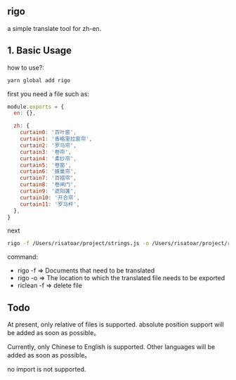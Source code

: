 ## rigo

a simple translate tool for zh-en.

## 1. Basic Usage

how to use?:

```bash
yarn global add rigo
```

first you need a file such as:

```javascript
module.exports = {
  en: {},

  zh: {
    curtain0: '百叶窗',
    curtain1: '香格里拉窗帘',
    curtain2: '罗马帘',
    curtain3: '卷帘',
    curtain4: '柔纱帘',
    curtain5: '卷窗',
    curtain6: '蜂巢帘',
    curtain7: '百褶帘',
    curtain8: '卷闸门',
    curtain9: '遮阳蓬',
    curtain10: '开合帘',
    curtain11: '罗马杆',
  },
}
```

next

```bash
rigo -f /Users/risatoar/project/strings.js -o /Users/risatoar/project/result
```

command:

- rigo -f => Documents that need to be translated
- rigo -o => The location to which the translated file needs to be exported
- riclean -f => delete file

## Todo

At present, only relative of files is supported. absolute position
support will be added as soon as possible。

Currently, only Chinese to English is supported. Other languages will be added
as soon as possible。

no import is not supported.
